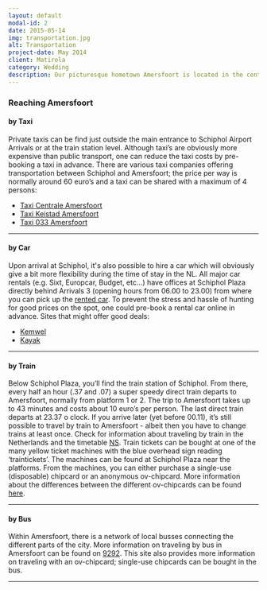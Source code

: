 ```yaml
---
layout: default
modal-id: 2
date: 2015-05-14
img: transportation.jpg
alt: Transportation
project-date: May 2014
client: Matirola
category: Wedding
description: Our picturesque hometown Amersfoort is located in the center of the Netherlands, only a 40 minute train ride away from Schiphol Airport and easily to be reached over road/rail track. 
---
```

### Reaching Amersfoort

#### by Taxi
Private taxis can be find just outside the main entrance to Schiphol Airport Arrivals or at the train station level. Although taxi’s are obviously more expensive than public transport, one can reduce the taxi costs by pre-booking a taxi in advance. There are various taxi companies offering transportation between Schiphol and Amersfoort; the price per way is normally around 60 euro’s and a taxi can be shared with a maximum of 4 persons:

* [Taxi Centrale Amersfoort](http://amersfoorttaxicentrale.nl/content/2013/07/Schiphol-Taxi-Tarieven-regio-Amersfoort)
* [Taxi Keistad Amersfoort](http://www.taxikeistad.nl/en/prices.html)
* [Taxi 033 Amersfoort](http://www.schipholtaxiamersfoort.nl)

* * *

#### by Car
Upon arrival at Schiphol, it's also possible to hire a car which will obviously give a bit more flexibility during the time of stay in the NL. All major car rentals (e.g. Sixt, Europcar, Budget, etc...) have offices at Schiphol Plaza directly behind Arrivals 3 (opening hours from 06.00 to 23.00) from where you can pick up the [rented car](http://www.schiphol.nl/Travellers/ToFromSchiphol/CarRental.htm). To prevent the stress and hassle of hunting for good prices on the spot, one could pre-book a rental car online in advance.
Sites that might offer good deals:

* [Kemwel](http://www.kemwel.com)
* [Kayak](http://www.kayak.com)

* * *

#### by Train
Below Schiphol Plaza, you’ll find the train station of Schiphol. From there, every half an hour (.37 and .07) a super speedy direct train departs to Amersfoort, normally from platform 1 or 2. The trip to Amersfoort takes up to 43 minutes and costs about 10 euro’s per person. 
The last direct train departs at 23.37 o clock. If you arrive later (yet before 00.11), it’s still possible to travel by train to Amersfoort - albeit then you have to change trains at least once. Check for information about traveling by train in the Netherlands and the timetable [NS](http://www.ns.nl/en/travellers/home).
Train tickets can be bought at one of the many yellow ticket machines with the blue overhead sign reading ‘traintickets’. The machines can be found at Schiphol Plaza near the platforms. From the machines, you can either purchase a single-use (disposable) chipcard or an anonymous ov-chipcard. More information about the differences between the different ov-chipcards can be found [here](https://www.ov-chipkaart.nl/aanvragen/welkekaartpastbiju/toeristen/?taal=en).

* * *

#### by Bus
Within Amersfoort, there is a network of local busses connecting the different parts of the city. More information on traveling by bus in Amersfoort can be found on [9292](http://9292.nl/en). This site also provides more information on traveling with an ov-chipcard; single-use chipcards can be bought in the bus.

---